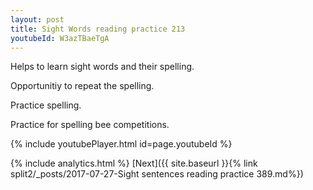 ```yaml
---
layout: post
title: Sight Words reading practice 213
youtubeId: W3azTBaeTgA
---
```

 
 
Helps to learn sight words and their spelling.

Opportunitiy to repeat the spelling. 

Practice spelling. 
 
Practice for spelling bee competitions. 
 
{% include youtubePlayer.html id=page.youtubeId %}
 
 
{% include analytics.html %} 
[Next]({{ site.baseurl }}{% link  split2/_posts/2017-07-27-Sight sentences reading practice 389.md%})
 

